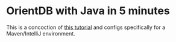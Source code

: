 # OrientDB with Java in 5 minutes
This is a concoction of [this tutorial](http://orientdb.com/docs/3.0.x/fiveminute/) and configs specifically for a Maven/IntelliJ environment.

